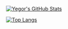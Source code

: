 [![Yegor's GitHub Stats](https://github-readme-stats.vercel.app/api?username=Yegor-own&include_all_commits=true&count_private=true&show_icons=true&hide=stars&theme=dracula)](https://github.com/Yegor-own)

[![Top Langs](https://github-readme-stats.vercel.app/api/top-langs/?username=Yegor-own&layout=compact&theme=dracula)](https://github.com/Yegor-own)
